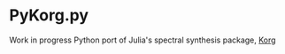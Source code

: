 # PyKorg.py
Work in progress Python port of Julia's spectral synthesis package, [Korg](https://github.com/ajwheeler/Korg.jl/tree/main)
